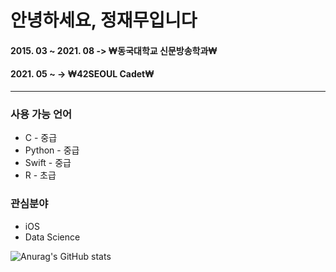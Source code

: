 # 안녕하세요, 정재무입니다

#### 2015. 03 ~ 2021. 08 -> ₩동국대학교 신문방송학과₩
#### 2021. 05 ~ -> ₩42SEOUL Cadet₩

<hr/>

### 사용 가능 언어
* C - 중급
* Python - 중급
* Swift - 중급
* R - 초급

### 관심분야
* iOS
* Data Science

![Anurag's GitHub stats](https://github-readme-stats.vercel.app/api?username=JaemooJung&show_icons=true&theme=graywhite)
